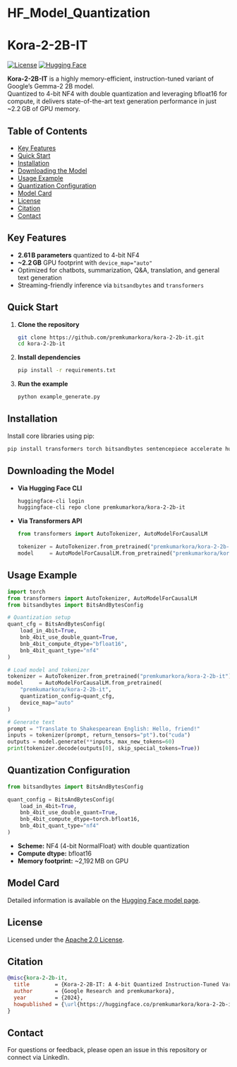 # HF_Model_Quantization
# Kora-2-2B-IT

[![License](https://img.shields.io/badge/License-Apache_2.0-blue.svg)](https://opensource.org/licenses/Apache-2.0)
[![Hugging Face](https://img.shields.io/badge/Hugging%20Face-Model-blue.svg)](https://huggingface.co/premkumarkora/kora-2-2b-it)

**Kora-2-2B-IT** is a highly memory-efficient, instruction-tuned variant of Google’s Gemma-2 2B model.  
Quantized to 4-bit NF4 with double quantization and leveraging bfloat16 for compute, it delivers state-of-the-art text generation performance in just ~2.2 GB of GPU memory.

## Table of Contents

- [Key Features](#key-features)
- [Quick Start](#quick-start)
- [Installation](#installation)
- [Downloading the Model](#downloading-the-model)
- [Usage Example](#usage-example)
- [Quantization Configuration](#quantization-configuration)
- [Model Card](#model-card)
- [License](#license)
- [Citation](#citation)
- [Contact](#contact)

## Key Features

- **2.61 B parameters** quantized to 4-bit NF4  
- **~2.2 GB** GPU footprint with `device_map="auto"`  
- Optimized for chatbots, summarization, Q&A, translation, and general text generation  
- Streaming-friendly inference via `bitsandbytes` and `transformers`

## Quick Start

1. **Clone the repository**  
   ```bash
   git clone https://github.com/premkumarkora/kora-2-2b-it.git
   cd kora-2-2b-it
   ```
2. **Install dependencies**  
   ```bash
   pip install -r requirements.txt
   ```
3. **Run the example**  
   ```bash
   python example_generate.py
   ```

## Installation

Install core libraries using pip:

```bash
pip install transformers torch bitsandbytes sentencepiece accelerate huggingface_hub
```

## Downloading the Model

- **Via Hugging Face CLI**  
  ```bash
  huggingface-cli login
  huggingface-cli repo clone premkumarkora/kora-2-2b-it
  ```
- **Via Transformers API**  
  ```python
  from transformers import AutoTokenizer, AutoModelForCausalLM

  tokenizer = AutoTokenizer.from_pretrained("premkumarkora/kora-2-2b-it")
  model     = AutoModelForCausalLM.from_pretrained("premkumarkora/kora-2-2b-it")
  ```

## Usage Example

```python
import torch
from transformers import AutoTokenizer, AutoModelForCausalLM
from bitsandbytes import BitsAndBytesConfig

# Quantization setup
quant_cfg = BitsAndBytesConfig(
    load_in_4bit=True,
    bnb_4bit_use_double_quant=True,
    bnb_4bit_compute_dtype="bfloat16",
    bnb_4bit_quant_type="nf4"
)

# Load model and tokenizer
tokenizer = AutoTokenizer.from_pretrained("premkumarkora/kora-2-2b-it")
model     = AutoModelForCausalLM.from_pretrained(
    "premkumarkora/kora-2-2b-it",
    quantization_config=quant_cfg,
    device_map="auto"
)

# Generate text
prompt = "Translate to Shakespearean English: Hello, friend!"
inputs = tokenizer(prompt, return_tensors="pt").to("cuda")
outputs = model.generate(**inputs, max_new_tokens=60)
print(tokenizer.decode(outputs[0], skip_special_tokens=True))
```

## Quantization Configuration

```python
from bitsandbytes import BitsAndBytesConfig

quant_config = BitsAndBytesConfig(
    load_in_4bit=True,
    bnb_4bit_use_double_quant=True,
    bnb_4bit_compute_dtype=torch.bfloat16,
    bnb_4bit_quant_type="nf4"
)
```

- **Scheme:** NF4 (4-bit NormalFloat) with double quantization  
- **Compute dtype:** bfloat16  
- **Memory footprint:** ~2,192 MB on GPU  

## Model Card

Detailed information is available on the [Hugging Face model page](https://huggingface.co/premkumarkora/kora-2-2b-it).

## License

Licensed under the [Apache 2.0 License](https://opensource.org/licenses/Apache-2.0).

## Citation

```bibtex
@misc{kora-2-2b-it,
  title        = {Kora-2-2B-IT: A 4-bit Quantized Instruction-Tuned Variant of Gemma-2},
  author       = {Google Research and premkumarkora},
  year         = {2024},
  howpublished = {\url{https://huggingface.co/premkumarkora/kora-2-2b-it}}
}
```

## Contact

For questions or feedback, please open an issue in this repository or connect via LinkedIn.

